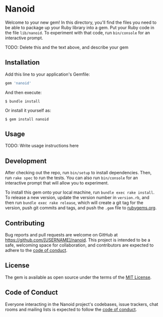 # Nanoid

Welcome to your new gem! In this directory, you'll find the files you need to be able to package up your Ruby library into a gem. Put your Ruby code in the file `lib/nanoid`. To experiment with that code, run `bin/console` for an interactive prompt.

TODO: Delete this and the text above, and describe your gem

## Installation

Add this line to your application's Gemfile:

```ruby
gem 'nanoid'
```

And then execute:

    $ bundle install

Or install it yourself as:

    $ gem install nanoid

## Usage

TODO: Write usage instructions here

## Development

After checking out the repo, run `bin/setup` to install dependencies. Then, run `rake spec` to run the tests. You can also run `bin/console` for an interactive prompt that will allow you to experiment.

To install this gem onto your local machine, run `bundle exec rake install`. To release a new version, update the version number in `version.rb`, and then run `bundle exec rake release`, which will create a git tag for the version, push git commits and tags, and push the `.gem` file to [rubygems.org](https://rubygems.org).

## Contributing

Bug reports and pull requests are welcome on GitHub at https://github.com/[USERNAME]/nanoid. This project is intended to be a safe, welcoming space for collaboration, and contributors are expected to adhere to the [code of conduct](https://github.com/[USERNAME]/nanoid/blob/master/CODE_OF_CONDUCT.md).


## License

The gem is available as open source under the terms of the [MIT License](https://opensource.org/licenses/MIT).

## Code of Conduct

Everyone interacting in the Nanoid project's codebases, issue trackers, chat rooms and mailing lists is expected to follow the [code of conduct](https://github.com/[USERNAME]/nanoid/blob/master/CODE_OF_CONDUCT.md).
